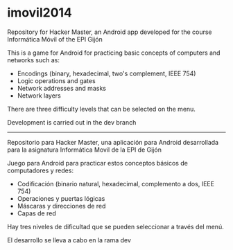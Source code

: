 # imovil2014
Repository for Hacker Master, an Android app developed for the course
Informática Móvil of the EPI Gijón

This is a game for Android for practicing basic concepts of computers and 
networks such as:

- Encodings (binary, hexadecimal, two's complement, IEEE 754)
- Logic operations and gates
- Network addresses and masks
- Network layers

There are three difficulty levels that can be selected on the menu.

Development is carried out in the dev branch

***
Repositorio para Hacker Master, una aplicación para Android desarrollada para
la asignatura Informática Movil de la EPI de Gijón

Juego para Android para practicar estos conceptos básicos de computadores y redes:

- Codificación (binario natural, hexadecimal, complemento a dos, IEEE 754)
- Operaciones y puertas lógicas
- Máscaras y direcciones de red
- Capas de red

Hay tres niveles de dificultad que se pueden seleccionar a través del menú.

El desarrollo se lleva a cabo en la rama dev

